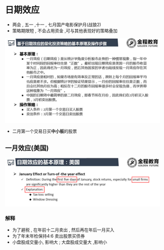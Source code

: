 # 日期效应

- 两会 , 五一 ,十一 , 七月国产电影保护月(战狼2)
- 策略期限短 , 不会占用资金 ,可与其他表现好的策略叠加

![image-20200314110055087](日期效应.assets/image-20200314110055087.png)

- 二月第一个交易日买**中小板**的股票



## 一月效应(美国)

![image-20200314113211084](日期效应.assets/image-20200314113211084.png)

### 解释

- 为了避税 , 在年前十二月卖出 , 然后再在年后一月买入
- 为了年末年检保持4:6 卖出股票买债券
- 小盘股成交量小, 影响大 ; 大盘股成交量大 ,影响小